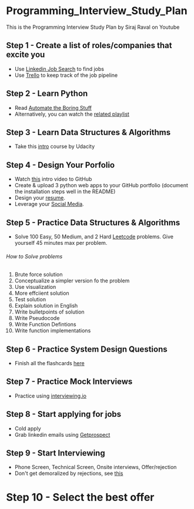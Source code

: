 # Programming_Interview_Study_Plan
This is the Programming Interview Study Plan by Siraj Raval on Youtube 

## Step 1 - Create a list of roles/companies that excite you

- Use [Linkedin Job Search](https://linkedin.com) to find jobs
- Use [Trello](http://trello.com) to keep track of the job pipeline

## Step 2 - Learn Python

- Read [Automate the Boring Stuff](https://automatetheboringstuff.com/)
- Alternatively, you can watch the [related playlist](https://www.youtube.com/watch?v=1F_OgqRuSdI&list=PL0-84-yl1fUnRuXGFe_F7qSH1LEnn9LkW)

## Step 3 - Learn Data Structures & Algorithms

- Take this [intro](https://www.udacity.com/course/data-structures-and-algorithms-in-python--ud513) course by Udacity

## Step 4 - Design Your Porfolio

- Watch [this](https://www.youtube.com/watch?v=Loav1kbA640) intro video to GitHub
- Create & upload 3 python web apps to your GitHub portfolio (document the installation steps well in the README)
- Design your [resume](https://www.youtube.com/watch?v=nMK94JlKRb4). 
- Leverage your [Social Media](https://www.youtube.com/watch?v=PulyGf6trOk). 

## Step 5 - Practice Data Structures & Algorithms
- Solve 100 Easy, 50 Medium, and 2 Hard [Leetcode](http://leetcode.com) problems. Give yourself 45 minutes max per problem.

###### How to Solve problems
1. Brute force solution
2. Conceptualize a simpler version fo the problem
3. Use visualization
4. More effciient solution
5. Test solution
6. Explain solution in English 
7. Write bulletpoints of solution
8. Write Pseudocode
9. Write Function Defintions
10. Write function implementations

## Step 6 - Practice System Design Questions

- Finish all the flashcards [here](https://github.com/donnemartin/system-design-primer#master-slave-replication) 

## Step 7 - Practice Mock Interviews

- Practice using [interviewing.io](http://interviewing.io)

## Step 8 - Start applying for jobs

- Cold apply
- Grab linkedin emails using [Getprospect](http://getprospect.io)

## Step 9 - Start Interviewing
- Phone Screen, Technical Screen, Onsite interviews, Offer/rejection
- Don't get demoralized by rejections, see [this](http://rejected.us) 

# Step 10 - Select the best offer
